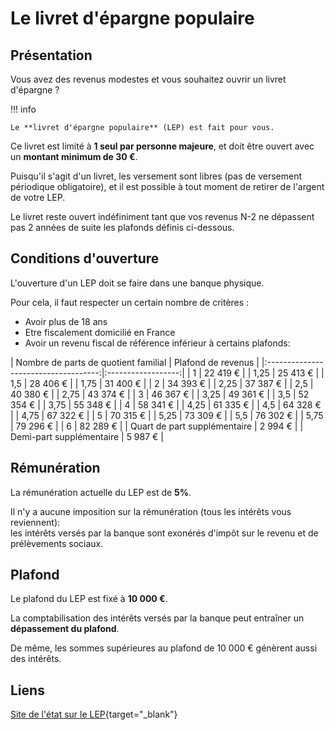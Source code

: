 # Le livret d'épargne populaire

## Présentation

Vous avez des revenus modestes et vous souhaitez ouvrir un livret d'épargne ?  



!!! info

    Le **livret d'épargne populaire** (LEP) est fait pour vous.  

Ce livret est limité à **1 seul par personne majeure**, et doit être ouvert avec un **montant minimum de 30 €**.  

Puisqu'il s'agit d'un livret, les versement sont libres (pas de versement périodique obligatoire), et il est possible à tout moment de retirer de l'argent de votre LEP.  

Le livret reste ouvert indéfiniment tant que vos revenus N-2 ne dépassent pas 2 années de suite les plafonds définis ci-dessous.

## Conditions d'ouverture
L'ouverture d'un LEP doit se faire dans une banque physique.  

Pour cela, il faut respecter un certain nombre de critères :

* Avoir plus de 18 ans
* Etre fiscalement domicilié en France
* Avoir un revenu fiscal de référence inférieur à certains plafonds:

<div class="center" markdown>
| Nombre de parts de quotient familial | Plafond de revenus |
|:------------------------------------:|:------------------:|
| 1                                    | 22 419 €           |
| 1,25                                 | 25 413 €           |
| 1,5                                  | 28 406 €           |
| 1,75                                 | 31 400 €           |
| 2                                    | 34 393 €           |
| 2,25                                 | 37 387 €           |
| 2,5                                  | 40 380 €           |
| 2,75                                 | 43 374 €           |
| 3                                    | 46 367 €           |
| 3,25                                 | 49 361 €           |
| 3,5                                  | 52 354 €           |
| 3,75                                 | 55 348 €           |
| 4                                    | 58 341 €           |
| 4,25                                 | 61 335 €           |
| 4,5                                  | 64 328 €           |
| 4,75                                 | 67 322 €           |
| 5                                    | 70 315 €           |
| 5,25                                 | 73 309 €           |
| 5,5                                  | 76 302 €           |
| 5,75                                 | 79 296 €           |
| 6                                    | 82 289 €           |
| Quart de part supplémentaire         | 2 994 €            |
| Demi-part supplémentaire             | 5 987 €            |
</div>

## Rémunération
La rémunération actuelle du LEP est de **5%**.  

Il n'y a aucune imposition sur la rémunération (tous les intérêts vous reviennent):  
les intérêts versés par la banque sont exonérés d'impôt sur le revenu et de prélèvements sociaux.

## Plafond
Le plafond du LEP est fixé à **10 000 €**.

La comptabilisation des intérêts versés par la banque peut entraîner un **dépassement du plafond**.  

De même, les sommes supérieures au plafond de 10 000 € génèrent aussi des intérêts.

## Liens
[Site de l'état sur le LEP](https://www.service-public.fr/particuliers/vosdroits/F2367){target="_blank"}

